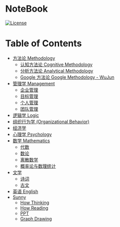 # NoteBook

[![License](https://img.shields.io/badge/license-Apache%202-4EB1BA.svg)](https://www.apache.org/licenses/LICENSE-2.0.html)

Table of Contents
=================

   * [方法论 Methodology](#方法论-methodology)
      * [<a href="methodology/cognitive-methodology/README.md">认知方法论 Cognitive Methodology</a>](#认知方法论-cognitive-methodology)
      * [<a href="methodology/analytical-methodology/README.md">分析方法论 Analytical Methodology</a>](#分析方法论-analytical-methodology)
      * [<a href="methodology/google-methodology/README.md">Google 方法论 Google Methodology - WuJun</a>](#google-方法论-google-methodology---wujun)
   * [<a href="MGT/README.md">管理学 Management</a>](#管理学-management)
      * [企业管理](#企业管理)
      * [目标管理](#目标管理)
      * [个人管理](#个人管理)
      * [团队管理](#团队管理)
   * [<a href="Logic/README.md">逻辑学 Logic</a>](#逻辑学-logic)
   * [<a href="Org-Behavior/README.md">组织行为学 (Organizational Behavior)</a>](#组织行为学-organizational-behavior)
   * [<a href="Economics/README.md">经济学</a>](#经济学)
   * [<a href="Psychology/README.md">心理学 Psychology</a>](#心理学-psychology)
   * [<a href="Mathematics/README.md">数学 Mathematics</a>](#数学-mathematics)
      * [<a href="Mathematics/Algebra/README.md">代数</a>](#代数)
      * [<a href="Mathematics/NumberTheory/README.md">数论</a>](#数论)
      * [<a href="Mathematics/Discrete/README.md">离散数学</a>](#离散数学)
      * [<a href="Mathematics/Probability-and-Statistics/README.md">概率论与数理统计</a>](#概率论与数理统计)
   * [文学](#文学)
      * [<a href="Literature/Poem.md">诗词</a>](#诗词)
      * [<a href="Literature/AncientProse.md">古文</a>](#古文)
   * [<a href="English/README.md">英语 English</a>](#英语-english)
   * [<a href="Sunny/README.md">Sunny</a>](#sunny)
      * [How Thinking](#how-thinking)
      * [How Reading](#how-reading)
      * [PPT](#ppt)
      * [Graph Drawing](#graph-drawing)

